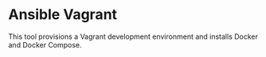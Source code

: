 # Ansible Vagrant

This tool provisions a Vagrant development environment and installs Docker and Docker Compose.